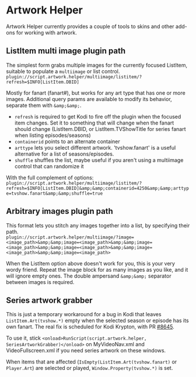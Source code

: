 # Artwork Helper

Artwork Helper currently provides a couple of tools to skins and other add-ons for working with artwork.

## ListItem multi image plugin path

The simplest form grabs multiple images for the currently focused ListItem, suitable to populate a `multiimage` or list control.  
`plugin://script.artwork.helper/multiimage/listitem/?refresh=$INFO[ListItem.DBID]`

Mostly for fanart (fanart#), but works for any art type that has one or more images. Additional query params are available to modify its behavior, separate them with `&amp;&amp;`.
- `refresh` is required to get Kodi to fire off the plugin when the focused item changes. Set it to something that will change when the fanart should change (ListItem.DBID, or ListItem.TVShowTitle for series fanart when listing episodes/seasons)
- `containerid` points to an alternate container
- `arttype` lets you select different artwork. 'tvshow.fanart' is a useful alternative for a list of seasons/episodes.
- `shuffle` shuffles the list, maybe useful if you aren't using a multiimage control that can randomize it

With the full complement of options:  
`plugin://script.artwork.helper/multiimage/listitem/?refresh=$INFO[ListItem.DBID]&amp;&amp;containerid=4250&amp;&amp;arttype=tvshow.fanart&amp;&amp;shuffle=true`

## Arbitrary images plugin path

This format lets you stitch any images together into a list, by specifying their path.  
`plugin://script.artwork.helper/multiimage/?image=<image_path>&amp;&amp;image=<image_path>&amp;&amp;image=<image_path>&amp;&amp;image=<image_path>&amp;&amp;image=<image_path>&amp;&amp;image=<image_path>`

When the ListItem option above doesn't work for you, this is your very wordy friend. Repeat the image block for as many images as you like, and it will ignore empty ones. The double ampersand `&amp;&amp;` separator between images is required.

## Series artwork grabber

This is just a temporary workaround for a bug in Kodi that leaves `ListItem.Art(tvshow.*)` empty when the selected season or episode has its own fanart. The real fix is scheduled for Kodi Krypton, with PR [#8645](https://github.com/xbmc/xbmc/pull/8645).

To use it, stick `<onload>RunScript(script.artwork.helper, SeriesArtworkGrabber)</onload>` on MyVideoNav.xml and VideoFullscreen.xml if you need series artwork on these windows.

When items that are affected (`IsEmpty(ListItem.Art(tvshow.fanart)` or `Player.Art`) are selected or played, `Window.Property(tvshow.*)` is set.
